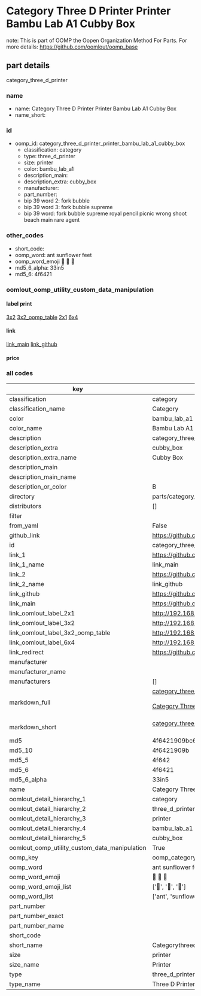 # Category Three D Printer Printer Bambu Lab A1 Cubby Box  

note: This is part of OOMP the Oopen Organization Method For Parts. For more details: https://github.com/oomlout/oomp_base

##  part details
  



category_three_d_printer



### name
* name: Category Three D Printer Printer Bambu Lab A1 Cubby Box
* name_short: 
### id
* oomp_id: category_three_d_printer_printer_bambu_lab_a1_cubby_box
  * classification: category
  * type: three_d_printer
  * size: printer
  * color: bambu_lab_a1
  * description_main: 
  * description_extra: cubby_box
  * manufacturer: 
  * part_number: 
  * bip 39 word 2: fork bubble
  * bip 39 word 3: fork bubble supreme
  * bip 39 word: fork bubble supreme royal pencil picnic wrong shoot beach main rare agent

### other_codes
* short_code: 
* oomp_word: ant sunflower feet
* oomp_word_emoji :ant: :sunflower: :feet:
* md5_6_alpha: 33in5
* md5_6: 4f6421






### oomlout_oomp_utility_custom_data_manipulation
#### label print
[3x2](http://192.168.1.245:1112/?label=oomp%2033in5)
[3x2_oomp_table](http://192.168.1.108:1112/?label=oomp%2033in5)
[2x1](http://192.168.1.242:1112/?label=oomp%2033in5)
[6x4](http://192.168.1.55:1112/?label=oomp%2033in5)    

#### link

[link_main](https://github.com/oomlout/oomlout_oomp_version_1_messy/tree/main/parts/category_three_d_printer_printer_bambu_lab_a1_cubby_box) [link_github](https://github.com/oomlout/oomlout_oomp_version_1_messy/tree/main/parts/category_three_d_printer_printer_bambu_lab_a1_cubby_box)                             

#### price







### all codes 
| key | value |  
| --- | --- |  
| classification | category |  
| classification_name | Category |  
| color | bambu_lab_a1 |  
| color_name | Bambu Lab A1 |  
| description | category_three_d_printer |  
| description_extra | cubby_box |  
| description_extra_name | Cubby Box |  
| description_main |  |  
| description_main_name |  |  
| description_or_color | B  |  
| directory | parts/category_three_d_printer_printer_bambu_lab_a1_cubby_box |  
| distributors | [] |  
| filter |  |  
| from_yaml | False |  
| github_link | https://github.com/oomlout/oomlout_oomp_part_src/tree/main/parts/category_three_d_printer_printer_bambu_lab_a1_cubby_box |  
| id | category_three_d_printer_printer_bambu_lab_a1_cubby_box |  
| link_1 | https://github.com/oomlout/oomlout_oomp_version_1_messy/tree/main/parts/category_three_d_printer_printer_bambu_lab_a1_cubby_box |  
| link_1_name | link_main |  
| link_2 | https://github.com/oomlout/oomlout_oomp_version_1_messy/tree/main/parts/category_three_d_printer_printer_bambu_lab_a1_cubby_box |  
| link_2_name | link_github |  
| link_github | https://github.com/oomlout/oomlout_oomp_version_1_messy/tree/main/parts/category_three_d_printer_printer_bambu_lab_a1_cubby_box |  
| link_main | https://github.com/oomlout/oomlout_oomp_version_1_messy/tree/main/parts/category_three_d_printer_printer_bambu_lab_a1_cubby_box |  
| link_oomlout_label_2x1 | http://192.168.1.242:1112/?label=oomp%2033in5 |  
| link_oomlout_label_3x2 | http://192.168.1.245:1112/?label=oomp%2033in5 |  
| link_oomlout_label_3x2_oomp_table | http://192.168.1.108:1112/?label=oomp%2033in5 |  
| link_oomlout_label_6x4 | http://192.168.1.55:1112/?label=oomp%2033in5 |  
| link_redirect | https://github.com/oomlout/oomlout_oomp_version_1_messy/tree/main/parts/category_three_d_printer_printer_bambu_lab_a1_cubby_box |  
| manufacturer |  |  
| manufacturer_name |  |  
| manufacturers | [] |  
| markdown_full | [category_three_d_printer_printer_bambu_lab_a1_cubby_box](none)<br>[](none)<br>[Category Three D Printer Printer Bambu Lab A1 Cubby Box](none)<br><br> |  
| markdown_short | [category_three_d_printer_printer_bambu_lab_a1_cubby_box](none)<br><br> |  
| md5 | 4f6421909bc69fd690d15bcbb3c752db |  
| md5_10 | 4f6421909b |  
| md5_5 | 4f642 |  
| md5_6 | 4f6421 |  
| md5_6_alpha | 33in5 |  
| name | Category Three D Printer Printer Bambu Lab A1 Cubby Box |  
| oomlout_detail_hierarchy_1 | category |  
| oomlout_detail_hierarchy_2 | three_d_printer |  
| oomlout_detail_hierarchy_3 | printer |  
| oomlout_detail_hierarchy_4 | bambu_lab_a1 |  
| oomlout_detail_hierarchy_5 | cubby_box |  
| oomlout_oomp_utility_custom_data_manipulation | True |  
| oomp_key | oomp_category_three_d_printer_printer_bambu_lab_a1_cubby_box |  
| oomp_word | ant sunflower feet |  
| oomp_word_emoji | :ant: :sunflower: :feet: |  
| oomp_word_emoji_list | [':ant:', ':sunflower:', ':feet:'] |  
| oomp_word_list | ['ant', 'sunflower', 'feet'] |  
| part_number |  |  
| part_number_exact |  |  
| part_number_name |  |  
| short_code |  |  
| short_name | Categorythreedprinter |  
| size | printer |  
| size_name | Printer |  
| type | three_d_printer |  
| type_name | Three D Printer |  

